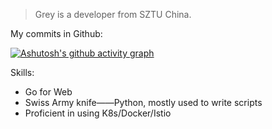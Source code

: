 > Grey is a developer from SZTU China.


My commits in Github:

[![Ashutosh's github activity graph](https://activity-graph.herokuapp.com/graph?username=grey0520&bg_color=0fdbc4&color=389985&line=9a699b&point=47904f&area=true&hide_border=true)](https://github.com/grey0520)

Skills:

+ Go for Web
+ Swiss Army knife——Python, mostly used to write scripts
+ Proficient in using K8s/Docker/Istio
